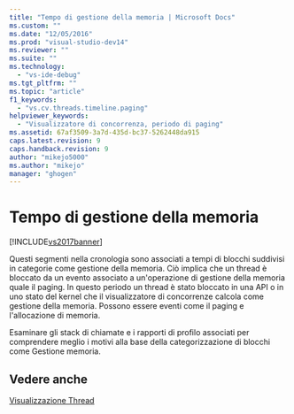 ```yaml
---
title: "Tempo di gestione della memoria | Microsoft Docs"
ms.custom: ""
ms.date: "12/05/2016"
ms.prod: "visual-studio-dev14"
ms.reviewer: ""
ms.suite: ""
ms.technology: 
  - "vs-ide-debug"
ms.tgt_pltfrm: ""
ms.topic: "article"
f1_keywords: 
  - "vs.cv.threads.timeline.paging"
helpviewer_keywords: 
  - "Visualizzatore di concorrenza, periodo di paging"
ms.assetid: 67af3509-3a7d-435d-bc37-5262448da915
caps.latest.revision: 9
caps.handback.revision: 9
author: "mikejo5000"
ms.author: "mikejo"
manager: "ghogen"
---
```

# Tempo di gestione della memoria
[!INCLUDE[vs2017banner](../code-quality/includes/vs2017banner.md)]

Questi segmenti nella cronologia sono associati a tempi di blocchi suddivisi in categorie come gestione della memoria.  Ciò implica che un thread è bloccato da un evento associato a un'operazione di gestione della memoria quale il paging.  In questo periodo un thread è stato bloccato in una API o in uno stato del kernel che il visualizzatore di concorrenze calcola come gestione della memoria.  Possono essere eventi come il paging e l'allocazione di memoria.  
  
 Esaminare gli stack di chiamate e i rapporti di profilo associati per comprendere meglio i motivi alla base della categorizzazione di blocchi come Gestione memoria.  
  
## Vedere anche  
 [Visualizzazione Thread](../profiling/threads-view-parallel-performance.md)
